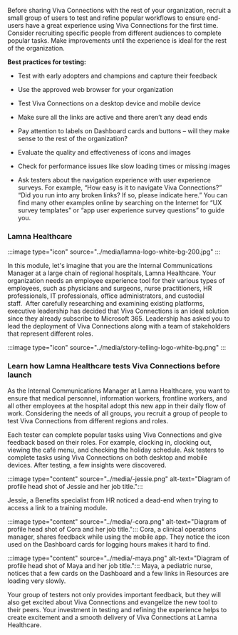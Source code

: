 Before sharing Viva Connections with the rest of your organization,
recruit a small group of users to test and refine popular workflows to
ensure end-users have a great experience using Viva Connections for the
first time. Consider recruiting specific people from different audiences
to complete popular tasks. Make improvements until the experience is
ideal for the rest of the organization.

**Best practices for testing:**

-   Test with early adopters and champions and capture their feedback

-   Use the approved web browser for your organization

-   Test Viva Connections on a desktop device and mobile device

-   Make sure all the links are active and there aren’t any dead ends

-   Pay attention to labels on Dashboard cards and buttons – will they
    make sense to the rest of the organization?

-   Evaluate the quality and effectiveness of icons and images

-   Check for performance issues like slow loading times or missing
    images

-   Ask testers about the navigation experience with user experience
    surveys. For example, “How easy is it to navigate Viva Connections?”
    “Did you run into any broken links? If so, please indicate here.”
    You can find many other examples online by searching on the Internet
    for “UX survey templates” or “app user experience survey questions”
    to guide you.

### Lamna Healthcare

:::image type="icon" source="../media/lamna-logo-white-bg-200.jpg" :::

In this module, let's imagine that you are the Internal Communications Manager at a large chain of regional hospitals, Lamna Healthcare. Your organization needs an employee experience tool for their various types of employees, such as physicians and surgeons, nurse practitioners, HR professionals, IT professionals, office administrators, and custodial staff.  After carefully researching and examining existing platforms, executive leadership has decided that Viva Connections is an ideal solution since they already subscribe to Microsoft 365. Leadership has asked you to lead the deployment of Viva Connections along with a team of stakeholders that represent different roles.

:::image type="icon" source="../media/story-telling-logo-white-bg.png" :::

### Learn how Lamna Healthcare tests Viva Connections before launch

As the Internal Communications Manager at Lamna Healthcare, you want to
ensure that medical personnel, information workers, frontline workers,
and all other employees at the hospital adopt this new app in their
daily flow of work. Considering the needs of all groups, you recruit a
group of people to test Viva Connections from different regions and
roles.

Each tester can complete popular tasks using Viva Connections and give
feedback based on their roles. For example, clocking in, clocking out,
viewing the café menu, and checking the holiday schedule. Ask testers to
complete tasks using Viva Connections on both desktop and mobile
devices. After testing, a few insights were discovered.

:::image type="content" source="../media/-jessie.png" alt-text="Diagram of profile head shot of Jessie and her job title.":::

Jessie,
a Benefits specialist from HR noticed a dead-end when trying to access a
link to a training module.

:::image type="content" source="../media/-cora.png" alt-text="Diagram of profile head shot of Cora and her job title.":::
Cora,
a clinical operations manager, shares feedback while using the mobile
app. They notice the icon used on the Dashboard cards for logging hours
makes it hard to find.

:::image type="content" source="../media/-maya.png" alt-text="Diagram of profile head shot of Maya and her job title.":::
Maya,
a pediatric nurse, notices that a few cards on the Dashboard and a few
links in Resources are loading very slowly.

Your group of testers not only provides important feedback, but they
will also get excited about Viva Connections and evangelize the new tool
to their peers. Your investment in testing and refining the experience
helps to create excitement and a smooth delivery of Viva Connections at
Lamna Healthcare.
